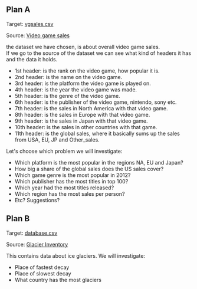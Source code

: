 ## Plan A
Target: [vgsales.csv](https://raw.githubusercontent.com/DaMexicanJustice/frantic_midnight/master/data%20sets/vgsales.csv)

Source: [Video game sales](https://www.kaggle.com/gregorut/videogamesales)

the dataset we have chosen, is about overall video game sales.<br />
If we go to the source of the dataset we can see what kind of headers it has and the data it holds.

- 1st header: is the rank on the video game, how popular it is.
- 2nd header: is the name on the video game.
- 3rd header: is the platform the video game is played on.
- 4th header: is the year the video game was made.
- 5th header: is the genre of the video game.
- 6th header: is the publisher of the video game, nintendo, sony etc.
- 7th header: is the sales in North America with that video game.
- 8th header: is the sales in Europe with that video game.
- 9th header: is the sales in Japan with that video game.
- 10th header: is the sales in other countries with that game.
- 11th header: is the global sales, where it basically sums up the sales from USA, EU, JP and Other_sales.


Let's choose which problem we will investigate:

* Which platform is the most popular in the regions NA, EU and Japan?
* How big a share of the global sales does the US sales cover?
* Which game genre is the most popular in 2012?
* Which publisher has the most titles in top 100?
* Which year had the most titles released?
* Which region has the most sales per person?
* Etc? Suggestions?



















## Plan B
Target: [database.csv](https://raw.githubusercontent.com/DaMexicanJustice/frantic_midnight/master/data%20sets/database.csv)

Source: [Glacier Inventory](https://www.kaggle.com/nsidcorg/glacier-inventory)

This contains data about ice glaciers.
We will investigate:

* Place of fastest decay
* Place of slowest decay
* What country has the most glaciers
